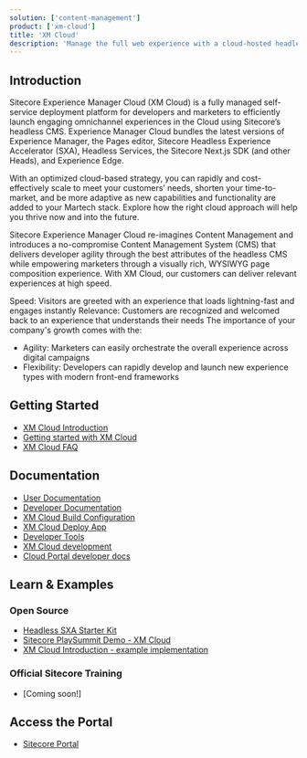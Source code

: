 ```yaml
---
solution: ['content-management']
product: ['xm-cloud']
title: 'XM Cloud'
description: 'Manage the full web experience with a cloud-hosted headless Web CMS.'
---
```


## Introduction

Sitecore Experience Manager Cloud (XM Cloud) is a fully managed self-service deployment platform for developers and marketers to efficiently launch engaging omnichannel experiences in the Cloud using Sitecore’s headless CMS. Experience Manager Cloud bundles the latest versions of Experience Manager, the Pages editor, Sitecore Headless Experience Accelerator (SXA), Headless Services, the Sitecore Next.js SDK (and other Heads), and Experience Edge.

With an optimized cloud-based strategy, you can rapidly and cost-effectively scale to meet your customers’ needs, shorten your time-to-market, and be more adaptive as new capabilities and functionality are added to your Martech stack. Explore how the right cloud approach will help you thrive now and into the future.

Sitecore Experience Manager Cloud re-imagines Content Management and introduces a no-compromise Content Management System (CMS) that delivers developer agility through the best attributes of the headless CMS while empowering marketers through a visually rich, WYSIWYG page composition experience. With XM Cloud, our customers can deliver relevant experiences at high speed.

Speed: Visitors are greeted with an experience that loads lightning-fast and engages instantly
Relevance: Customers are recognized and welcomed back to an experience that understands their needs
The importance of your company's growth comes with the:

* Agility: Marketers can easily orchestrate the overall experience across digital campaigns
* Flexibility: Developers can rapidly develop and launch new experience types with modern front-end frameworks


## Getting Started

- [XM Cloud Introduction](/learn/getting-started/xm-cloud-introduction)
- [Getting started with XM Cloud](https://doc.sitecore.com/xmc/en/developers/xm-cloud/getting-started-with-xm-cloud.html)
- [XM Cloud FAQ](/learn/faq/xm-cloud)

## Documentation

- [User Documentation](https://doc.sitecore.com/xmc/en/users/xm-cloud/index-en.html)
- [Developer Documentation](https://doc.sitecore.com/xmc/en/developers/xm-cloud/index-en.html)
- [XM Cloud Build Configuration](https://doc.sitecore.com/xmc/en/developers/xm-cloud/the-xm-cloud-build-configuration.html)
- [XM Cloud Deploy App](https://doc.sitecore.com/xmc/en/developers/xm-cloud/xm-cloud-deploy-app.html)
- [Developer Tools](https://doc.sitecore.com/xmc/en/developers/xm-cloud/developer-tools.html)
- [XM Cloud development](https://doc.sitecore.com/xmc/en/developers/xm-cloud/xm-cloud-development.html)
- [Cloud Portal developer docs](https://doc.sitecore.com/portal/en/developers/sitecore-cloud-portal/introduction-to-the-sitecore-cloud-portal.html)

## Learn & Examples

### Open Source

- [Headless SXA Starter Kit](https://github.com/sitecorelabs/sxa-starter)
- [Sitecore PlaySummit Demo - XM Cloud](https://github.com/Sitecore/Sitecore.Demo.XmCloud.PlaySummit)
- [XM Cloud Introduction - example implementation](https://github.com/Sitecore/XM-Cloud-Introduction)

### Official Sitecore Training

- [Coming soon!]

## Access the Portal

- [Sitecore Portal](https://portal.sitecorecloud.io/)